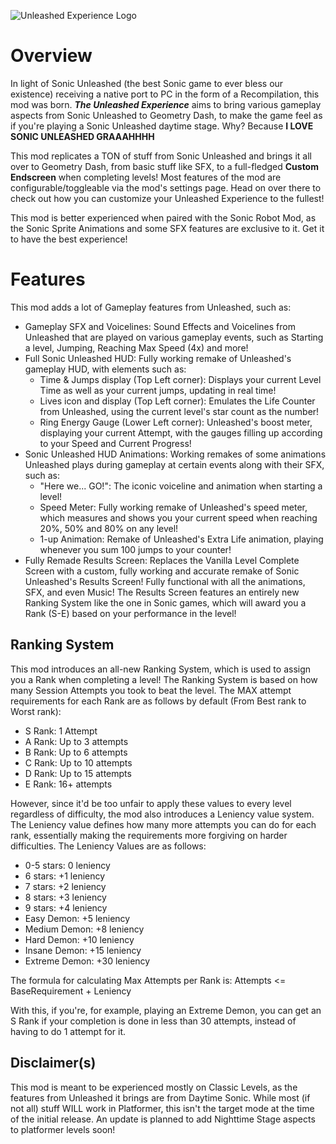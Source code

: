 ![Unleashed Experience Logo](saritahhh.unleashed_experience/modHeader.png?scale=1)

# Overview
In light of Sonic Unleashed (the best Sonic game to ever bless our existence) receiving a native port to PC in the form of a Recompilation, this mod was born. 
***The Unleashed Experience*** aims to bring various gameplay aspects from Sonic Unleashed to Geometry Dash, to make the game feel as if you're playing a Sonic Unleashed daytime stage.
Why? Because **I LOVE SONIC UNLEASHED GRAAAHHHH**

This mod replicates a TON of stuff from Sonic Unleashed and brings it all over to Geometry Dash, from basic stuff like SFX, to a full-fledged **Custom Endscreen** when completing levels!
Most features of the mod are configurable/toggleable via the mod's settings page. Head on over there to check out how you can customize your Unleashed Experience to the fullest!

This mod is better experienced when paired with the Sonic Robot Mod, as the Sonic Sprite Animations and some SFX features are exclusive to it. Get it to have the best experience!

# Features
This mod adds a lot of Gameplay features from Unleashed, such as:

- Gameplay SFX and Voicelines: Sound Effects and Voicelines from Unleashed that are played on various gameplay events, such as Starting a level, Jumping, Reaching Max Speed (4x) and more!
- Full Sonic Unleashed HUD: Fully working remake of Unleashed's gameplay HUD, with elements such as:
    - Time & Jumps display (Top Left corner): Displays your current Level Time as well as your current jumps, updating in real time!
    - Lives icon and display (Top Left corner): Emulates the Life Counter from Unleashed, using the current level's star count as the number!
    - Ring Energy Gauge (Lower Left corner): Unleashed's boost meter, displaying your current Attempt, with the gauges filling up according to your Speed and Current Progress!
- Sonic Unleashed HUD Animations: Working remakes of some animations Unleashed plays during gameplay at certain events along with their SFX, such as:
    - "Here we... GO!": The iconic voiceline and animation when starting a level!
    - Speed Meter: Fully working remake of Unleashed's speed meter, which measures and shows you your current speed when reaching 20%, 50% and 80% on any level!
    - 1-up Animation: Remake of Unleashed's Extra Life animation, playing whenever you sum 100 jumps to your counter!
- Fully Remade Results Screen: Replaces the Vanilla Level Complete Screen with a custom, fully working and accurate remake of Sonic Unleashed's Results Screen! Fully functional with all the animations, SFX, and even Music! The Results Screen features an entirely new Ranking System like the one in Sonic games, which will award you a Rank (S-E) based on your performance in the level!

## Ranking System
This mod introduces an all-new Ranking System, which is used to assign you a Rank when completing a level! The Ranking System is based on how many Session Attempts you took to beat the level. The MAX attempt requirements for each Rank are as follows by default (From Best rank to Worst rank):

- S Rank: 1 Attempt
- A Rank: Up to 3 attempts
- B Rank: Up to 6 attempts
- C Rank: Up to 10 attempts
- D Rank: Up to 15 attempts
- E Rank: 16+ attempts

However, since it'd be too unfair to apply these values to every level regardless of difficulty, the mod also introduces a Leniency value system. The Leniency value defines how many more attempts you can do for each rank, essentially making the requirements more forgiving on harder difficulties. The Leniency Values are as follows:

- 0-5 stars: 0 leniency
- 6 stars: +1 leniency
- 7 stars: +2 leniency
- 8 stars: +3 leniency
- 9 stars: +4 leniency
- Easy Demon: +5 leniency
- Medium Demon: +8 leniency
- Hard Demon: +10 leniency
- Insane Demon: +15 leniency
- Extreme Demon: +30 leniency

The formula for calculating Max Attempts per Rank is:
Attempts <= BaseRequirement + Leniency

With this, if you're, for example, playing an Extreme Demon, you can get an S Rank if your completion is done in less than 30 attempts, instead of having to do 1 attempt for it.

## Disclaimer(s)
This mod is meant to be experienced mostly on Classic Levels, as the features from Unleashed it brings are from Daytime Sonic. While most (if not all) stuff WILL work in Platformer, this isn't the target mode at the time of the initial release. An update is planned to add Nighttime Stage aspects to platformer levels soon!